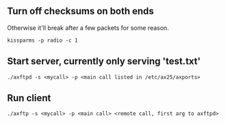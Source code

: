 ## Turn off checksums on both ends

Otherwise it'll break after a few packets for some reason.

```
kissparms -p radio -c 1 
```

## Start server, currently only serving 'test.txt'

```
./axftpd -s <mycall> -p <main call listed in /etc/ax25/axports>
```

## Run client

```
./axftp -s <mycall> -p <main call> <remote call, first arg to axftpd>
```
